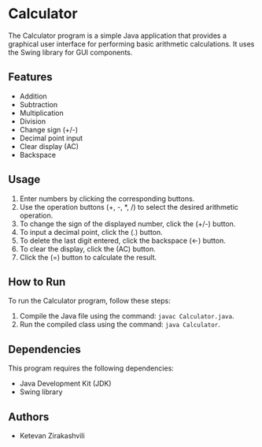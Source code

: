 # Calculator

The Calculator program is a simple Java application that provides a graphical user interface for performing basic arithmetic calculations. It uses the Swing library for GUI components.

## Features
- Addition
- Subtraction
- Multiplication
- Division
- Change sign (+/-)
- Decimal point input
- Clear display (AC)
- Backspace

## Usage
1. Enter numbers by clicking the corresponding buttons.
2. Use the operation buttons (+, -, *, /) to select the desired arithmetic operation.
3. To change the sign of the displayed number, click the (+/-) button.
4. To input a decimal point, click the (.) button.
5. To delete the last digit entered, click the backspace (←) button.
6. To clear the display, click the (AC) button.
7. Click the (=) button to calculate the result.

## How to Run
To run the Calculator program, follow these steps:
1. Compile the Java file using the command: `javac Calculator.java`.
2. Run the compiled class using the command: `java Calculator`.

## Dependencies
This program requires the following dependencies:
- Java Development Kit (JDK)
- Swing library

## Authors
- Ketevan Zirakashvili
